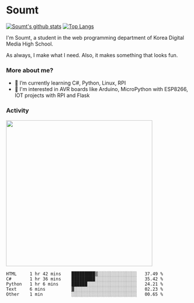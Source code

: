 # Soumt
[![Soumt's github stats](https://github-readme-stats.vercel.app/api?username=soumt-r)](https://github.com/anuraghazra/github-readme-stats)
[![Top Langs](https://github-readme-stats.vercel.app/api/top-langs/?username=soumt-r&layout=compact)](https://github.com/anuraghazra/github-readme-stats)

I'm Soumt, a student in the web programming department of Korea Digital Media High School.

As always, I make what I need. Also, it makes something that looks fun.

### More about me?
- 🌱 I’m currently learning C#, Python, Linux, RPI
- :pushpin: I'm interested in AVR boards like Arduino, MicroPython with ESP8266, IOT projects with RPI and Flask


### Activity
<img height="400" img src="https://wakatime.com/share/@soumt_r/0e4d0df5-374b-4c75-8ddb-57d54d739f69.svg"></img>

<!--START_SECTION:waka-->

```text
HTML     1 hr 42 mins    █████████▒░░░░░░░░░░░░░░░   37.49 %
C#       1 hr 36 mins    █████████░░░░░░░░░░░░░░░░   35.42 %
Python   1 hr 6 mins     ██████░░░░░░░░░░░░░░░░░░░   24.21 %
Text     6 mins          ▓░░░░░░░░░░░░░░░░░░░░░░░░   02.23 %
Other    1 min           ░░░░░░░░░░░░░░░░░░░░░░░░░   00.65 %
```

<!--END_SECTION:waka-->

